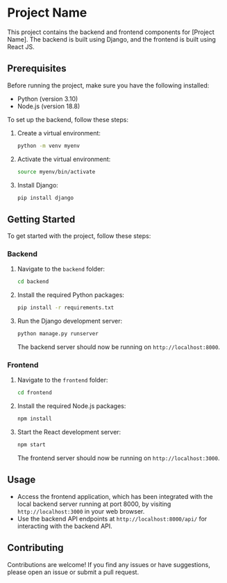 # Project Name

This project contains the backend and frontend components for [Project Name]. The backend is built using Django, and the frontend is built using React JS.

## Prerequisites

Before running the project, make sure you have the following installed:

- Python (version 3.10)
- Node.js (version 18.8)

To set up the backend, follow these steps:

1. Create a virtual environment:
    ```bash
    python -m venv myenv
    ```

2. Activate the virtual environment:
    ```bash
    source myenv/bin/activate
    ```

3. Install Django:
    ```bash
    pip install django
    ```

## Getting Started

To get started with the project, follow these steps:

### Backend

1. Navigate to the `backend` folder:
    ```bash
    cd backend
    ```

2. Install the required Python packages:
    ```bash
    pip install -r requirements.txt
    ```

3. Run the Django development server:
    ```bash
    python manage.py runserver
    ```

    The backend server should now be running on `http://localhost:8000`.

### Frontend

1. Navigate to the `frontend` folder:
    ```bash
    cd frontend
    ```

2. Install the required Node.js packages:
    ```bash
    npm install
    ```

3. Start the React development server:
    ```bash
    npm start
    ```

    The frontend server should now be running on `http://localhost:3000`.

## Usage

- Access the frontend application, which has been integrated with the local backend server running at port 8000, by visiting `http://localhost:3000` in your web browser.
- Use the backend API endpoints at `http://localhost:8000/api/` for interacting with the backend API.

## Contributing

Contributions are welcome! If you find any issues or have suggestions, please open an issue or submit a pull request.

